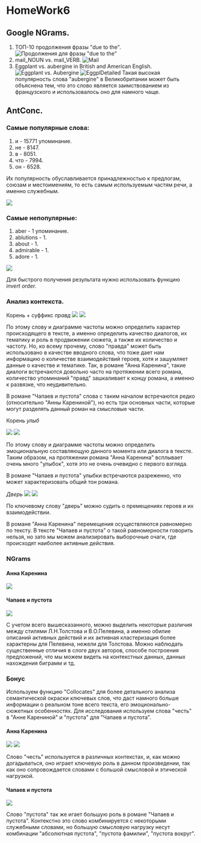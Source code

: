 # HomeWork6
## Google NGrams.
1. ТОП-10 продолжения фразы "due to the".
![Продолжения для фразы "due to the"](https://github.com/poloskun1102/hw6/blob/master/DUE_TO_THE.png)
2. mail_NOUN vs. mail_VERB. 
![Mail](https://github.com/poloskun1102/hw6/blob/master/Mail(Noun%20vs.%20Verb).png)
3. Eggplant vs. aubergine in British and American English.
![Eggplant vs. Aubergine](https://github.com/poloskun1102/hw6/blob/master/eggplant%20vs.%20aubergine.png)
![EggplDetailed](https://github.com/poloskun1102/hw6/blob/master/Eggplant%20vs.%20aubergine(detailed).png)
Такая высокая популярность слова "aubergine" в Великобритании может быть объяснена тем, что это слово является заимствованием из французского и использовалось оно для намного чаще.

## AntConc.
### Cамые популярные слова:
1. и - 15771 упоминание.
2. не - 8147.
3. в - 8051.
4. что - 7994.
5. он - 6528.

Их популярность обуславливается принадлежностью к предлогам, союзам и местоимениям, то есть самым используемым частям речи, а именно служебным.

![](https://github.com/poloskun1102/hw6/blob/master/Most.png)

### Самые непопулярные:
1. aber - 1 упоминание.
2. ablutions - 1.
3. about - 1.
4. admirable - 1.
5. adore - 1.

![](https://github.com/poloskun1102/hw6/blob/master/Less.png)

Для быстрого получения результата нужно использовать функцию *invert order.*

### Анализ контекста.

Корень + суффикс *правд*
![](https://github.com/poloskun1102/hw6/blob/master/TruthT.png)
![](https://github.com/poloskun1102/hw6/blob/master/Truthtt.png)

По этому слову и диаграмме частоты можно определить характер происходящего в тексте, а именно определить качество диалогов, их тематику и роль в продвижении сюжета, а также их количество и частоту. Но, ко всему прочему, слово "правда" может быть использовано в качестве вводного слова, что тоже дает нам информацию о количестве взаимодействий героев, хотя и зашумляет данные о качестве и тематике.
Так, в романе "Анна Каренина", такие диалоги встречаются довольно часто на протяжении всего романа, количество упоминаний "правд" зашкаливает к концу романа, а именно к развязке, что неудивительно.

В романе "Чапаев и пустота" слова с таким началом встречаются редко (относительно "Анны Карениной"), но есть три основных части, которые могут разделять данный роман на смысловые части. 

Корень *улыб*

![](https://github.com/poloskun1102/hw6/blob/master/smile.png)
![](https://github.com/poloskun1102/hw6/blob/master/SmilePlot.png)

По этому слову и диаграмме частоты можно определить эмоциональную составляющую данного момента или диалога в тексте.
Таким образом, на протяжении романа "Анна Каренина" всплывает очень много "улыбок", хотя это не очень очевидно с первого взгляда.

В романе "Чапаев и пустота" улыбки встречаются разреженно, что может характеризовать общий тон романа.

*Дверь*
![](https://github.com/poloskun1102/hw6/blob/master/door.png)
![](https://github.com/poloskun1102/hw6/blob/master/DoorPlot.png)

По ключевому слову "дверь" можно судить о премещениях героев и их взаимодействии.

В романе "Анна Каренина" перемещения осуществляются равномерно по тексту. В тексте "Чапаев и пустота" о такой равномерности говорить нельзя, но зато мы можем анализировать выборочные очаги, где происходят наиболее активные действия.  

### NGrams
#### Анна Каренина
![](https://github.com/poloskun1102/hw6/blob/master/LOVE.png)

#### Чапаев и пустота
![](https://github.com/poloskun1102/hw6/blob/master/NgrammEmptiness.png)


С учетом всего вышесказанного, можно выделить некоторые различия между стилями Л.Н.Толстова и В.О.Пелевина, а именно обилие описаний активных действий и их активная кластеризация более характерны для Пелевина, нежели для Толстова. Можно наблюдать существенные отличия в слоге двух авторов, способе построения предложений, что мы можем видеть на контекстных данных, данных нахождения биграмм и тд.

### Бонус

Используем функцию "Сollocates" для более детального анализа семантической окраски ключевых слов, что даст намного больше информации о реальном тоне всего текста, его эмоционально-сюжетных особенностях. Для исследования используем слова "честь" в "Анне Карениной"  и "пустота" для "Чапаев и пустота". 

#### Анна Каренина
![](https://github.com/poloskun1102/hw6/blob/master/Honour2.png)
![](https://github.com/poloskun1102/hw6/blob/master/Empty.png)

Слово "честь" используется в различных контекстах, и, как можно догадываться, оно играет ключевую роль в данном произведении, так как оно сопровождается словами с большой смысловой и этической нагрузкой.

#### Чапаев и пустота
![](https://github.com/poloskun1102/hw6/blob/master/Honour.png)

Слово "пустота" так же игает большую роль в романе "Чапаев и пустота". Контекстно это слово комбинируется с некоторыми служебными словами, но большую смысловую нагрузку несут комбинации "aбсолютная пустота", "пустота фамилии", "пустота вокруг".
